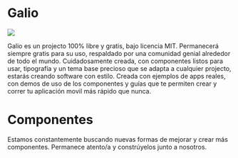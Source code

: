 # Galio

<img src="https://raw.githubusercontent.com/galio-org/galio/master/assets/galio_thumbnail.jpg">

Galio es un projecto 100% libre y gratis, bajo licencia MIT. Permanecerá siempre gratis para su uso, respaldado por una comunidad genial alrededor de todo el mundo. Cuidadosamente creada, con componentes listos para usar, tipografía y un tema base precioso que se adapta a cualquier projecto, estarás creando software con estilo. Creada con ejemplos de apps reales, con demos de uso de los componentes y guías que te permiten crear y correr tu aplicación movil más rápido que nunca.

# Componentes

Estamos constantemente buscando nuevas formas de mejorar y crear más componentes. Permanece atento/a y constrúyelos junto a nosotros.